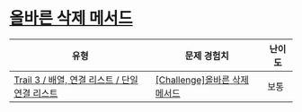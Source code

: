 # [올바른 삭제 메서드](https://https://en.codetree.ai/trails/complete/curated-cards/challenge-correct-deletion)

|유형|문제 경험치|난이도|
|---|---|---|
|[Trail 3 / 배열, 연결 리스트 / 단일 연결 리스트](https://https://en.codetree.ai/trail-info/novice-high/)|[[Challenge]올바른 삭제 메서드](https://https://en.codetree.ai/trails/complete/curated-cards/challenge-correct-deletion/)|보통|

